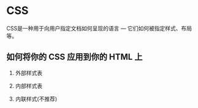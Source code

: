 # CSS

CSS是一种用于向用户指定文档如何呈现的语言 — 它们如何被指定样式、布局等。

## 如何将你的 CSS 应用到你的 HTML 上

1. 外部样式表

2. 内部样式表

3. 内联样式(不推荐)